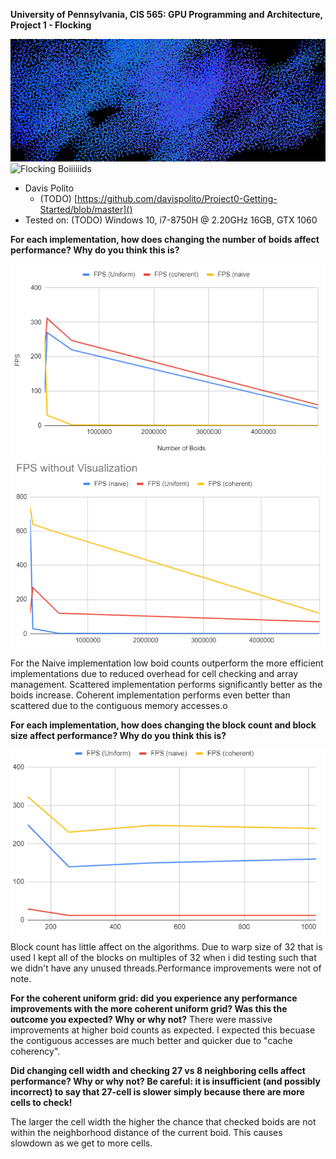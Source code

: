 **University of Pennsylvania, CIS 565: GPU Programming and Architecture,
Project 1 - Flocking**

 ![FLOCKUP](/images/flockup.PNG)
 ![Flocking Boiiiiiids](/images/flocking.gif)


* Davis Polito
  * (TODO) [https://github.com/davispolito/Project0-Getting-Started/blob/master]()
* Tested on: (TODO) Windows 10, i7-8750H @ 2.20GHz 16GB, GTX 1060

 **For each implementation, how does changing the number of boids affect performance? Why do you think this is?**

 ![Graph of Num Boid vs. fps (visualize)](/images/boidgraph.PNG)
 ![Graph of Num Boid vs. fps (no-visual)](/images/novisual.PNG)

For the Naive implementation low boid counts outperform the more efficient implementations due to reduced overhead for cell checking and array management. Scattered implementation performs significantly better as the boids increase. Coherent implementation performs even better than scattered due to the contiguous memory accesses.o

**For each implementation, how does changing the block count and block size affect performance? Why do you think this is?**

 ![Graphing Block Size vs. fps](/images/blockgraph.PNG)
Block count has little affect on the algorithms. Due to warp size of 32 that is used I kept all of the blocks on multiples of 32 when i did testing such that we didn't have any unused threads.Performance improvements were not of note. 

**For the coherent uniform grid: did you experience any performance improvements with the more coherent uniform grid? Was this the outcome you expected? Why or why not?**
There were massive improvements at higher boid counts as expected. I expected this becuase the contiguous accesses are much better and quicker due to "cache coherency".


**Did changing cell width and checking 27 vs 8 neighboring cells affect performance? Why or why not? Be careful: it is insufficient (and possibly incorrect) to say that 27-cell is slower simply because there are more cells to check!**

The larger the cell width the higher the chance that checked boids are not within the neighborhood distance of the current boid. This causes slowdown as we get to more cells.

